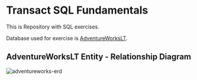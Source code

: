 # Transact SQL Fundamentals

This is Repository with SQL exercises.

Database used for exercise is [AdventureWorksLT](https://learn.microsoft.com/en-us/sql/samples/adventureworks-install-configure?view=sql-server-ver16&tabs=ssms).

## AdventureWorksLT Entity - Relationship Diagram

![adventureworks-erd](https://user-images.githubusercontent.com/104567098/224006205-b1643a03-ab71-4d78-a9b3-6bf21f81df83.png)
